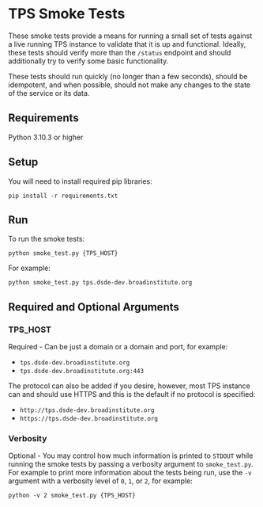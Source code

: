 # TPS Smoke Tests

These smoke tests provide a means for running a small set of tests against a live running TPS instance to validate that
it is up and functional.  Ideally, these tests should verify more than the `/status` endpoint and should additionally try to 
verify some basic functionality.  

These tests should run quickly (no longer than a few seconds), should be idempotent, and when possible, should not 
make any changes to the state of the service or its data.  

## Requirements

Python 3.10.3 or higher

## Setup

You will need to install required pip libraries:

```pip install -r requirements.txt```

## Run

To run the smoke tests:

```python smoke_test.py {TPS_HOST}```

For example:

```python smoke_test.py tps.dsde-dev.broadinstitute.org```

## Required and Optional Arguments

### TPS_HOST
Required - Can be just a domain or a domain and port, for example:

* `tps.dsde-dev.broadinstitute.org`
* `tps.dsde-dev.broadinstitute.org:443`

The protocol can also be added if you desire, however, most TPS instance can and should use HTTPS and this is the
default if no protocol is specified:

* `http://tps.dsde-dev.broadinstitute.org`
* `https://tps.dsde-dev.broadinstitute.org`

### Verbosity
Optional - You may control how much information is printed to `STDOUT` while running the smoke tests by passing a 
verbosity argument to `smoke_test.py`.  For example to print more information about the tests being run, use the `-v`
argument with a verbosity level of `0`, `1`, or `2`, for example:

```python -v 2 smoke_test.py {TPS_HOST}```